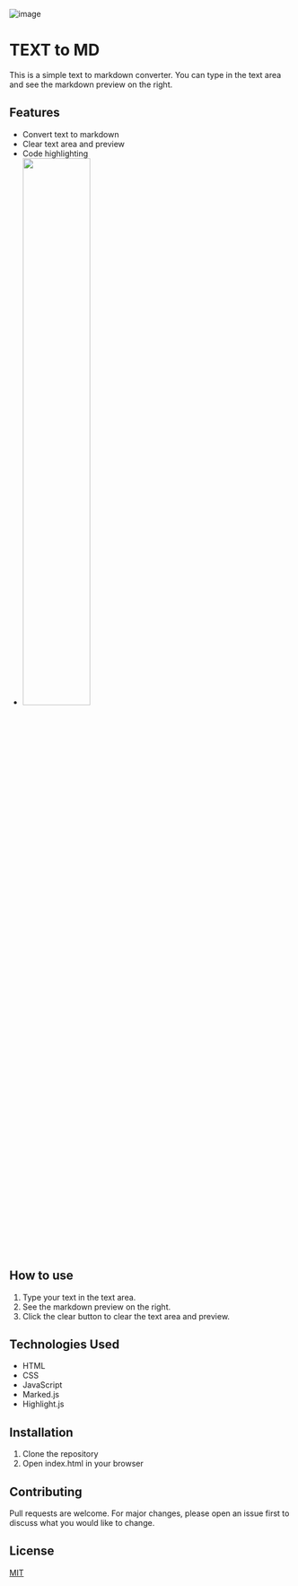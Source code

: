 ![image](https://github.com/user-attachments/assets/a9f0deb2-4038-4a49-badc-13d4e9e07b09)


# TEXT to MD

This is a simple text to markdown converter. You can type in the text area and see the markdown preview on the right.

## Features

- Convert text to markdown
- Clear text area and preview
- Code highlighting
- <img src="https://github.com/user-attachments/assets/a3d9d2db-223f-47dd-8146-b90d89a2a0e3" width="50%">



## How to use

1. Type your text in the text area.
2. See the markdown preview on the right.
3. Click the clear button to clear the text area and preview.

## Technologies Used

- HTML
- CSS
- JavaScript
- Marked.js
- Highlight.js

## Installation

1. Clone the repository
2. Open index.html in your browser

## Contributing

Pull requests are welcome. For major changes, please open an issue first to discuss what you would like to change.

## License

[MIT](https://choosealicense.com/licenses/mit/)
